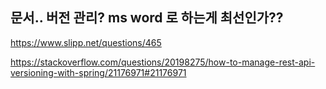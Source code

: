## 문서.. 버전 관리? ms word 로 하는게 최선인가?? 


https://www.slipp.net/questions/465

https://stackoverflow.com/questions/20198275/how-to-manage-rest-api-versioning-with-spring/21176971#21176971